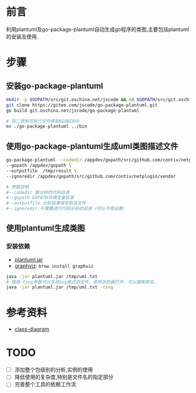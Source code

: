 # 前言
利用plantuml及go-package-plantuml自动生成go程序的类图,主要包括plantuml的安装及使用.

# 步骤
## 安装go-package-plantuml
```sh
mkdir -p $GOPATH/src/git.oschina.net/jscode && cd $GOPATH/src/git.oschina.net/jscode
git clone https://gitee.com/jscode/go-package-plantuml.git
go build git.oschina.net/jscode/go-package-plantuml

# 将二进制可执行文件移到$GOBIN中
mv ./go-package-plantuml ../bin
```

## 使用go-package-plantuml生成uml类图描述文件
```sh
go-package-plantuml --codedir /appdev/gopath/src/github.com/contiv/netplugin \
--gopath /appdev/gopath \
--outputfile  /tmp/result \
--ignoredir /appdev/gopath/src/github.com/contiv/netplugin/vendor

# 参数说明
#--codedir 要分析的代码目录
#--gopath GOPATH环境变量目录
#--outputfile 分析结果保存到该文件
#--ignoredir 不需要进行代码分析的目录（可以不用设置）
```

## 使用plantuml生成类图
### 安装依赖
- [plantuml.jar](https://nchc.dl.sourceforge.net/project/plantuml/plantuml.jar)
- [graphviz](https://graphviz.gitlab.io/download/): `brew install graphviz`

```sh
java -jar plantuml.jar /tmp/uml.txt
# 使用-tsvg参数可以生成svg格式的文件，使用浏览器打开，可以搜索类名。
java -jar plantuml.jar /tmp/uml.txt -tsvg
```

# 参考资料
- [class-diagram](http://plantuml.com/class-diagram)

# TODO
- [ ] 添加整个包级别的分析,实例的使用
- [ ] 降低使用的复杂度,特别是文件名的指定部分
- [ ] 完善整个工具的依赖工作流
